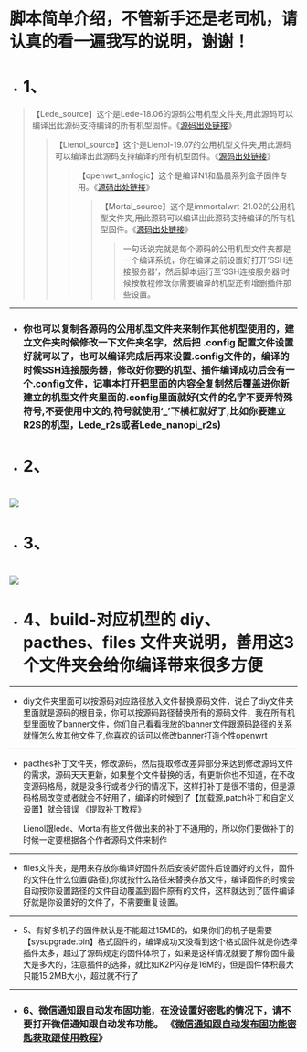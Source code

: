 # 脚本简单介绍，不管新手还是老司机，请认真的看一遍我写的说明，谢谢！
- # 1、
> 【Lede_source】这个是Lede-18.06的源码公用机型文件夹,用此源码可以编译出此源码支持编译的所有机型固件。《[源码出处链接](https://github.com/coolsnowwolf/lede)》
>> 【Lienol_source】这个是Lienol-19.07的公用机型文件夹,用此源码可以编译出此源码支持编译的所有机型固件。《[源码出处链接](https://github.com/Lienol/openwrt/tree/19.07)》
>>> 【openwrt_amlogic】这个是编译N1和晶晨系列盒子固件专用。《[源码出处链接](https://github.com/coolsnowwolf/lede)》
>>>> 【Mortal_source】这个是immortalwrt-21.02的公用机型文件夹,用此源码可以编译出此源码支持编译的所有机型固件。《[源码出处链接](https://github.com/immortalwrt/immortalwrt/tree/openwrt-21.02)》
>>>>> 一句话说完就是每个源码的公用机型文件夹都是一个编译系统，你在编译之前设置好打开‘SSH连接服务器’，然后脚本运行至‘SSH连接服务器’时候按教程修改你需要编译的机型还有增删插件那些设置。
----
- ### 你也可以复制各源码的公用机型文件夹来制作其他机型使用的，建立文件夹时候修改一下文件夹名字，然后把 .config 配置文件设置好就可以了，也可以编译完成后再来设置.config文件的，编译的时候SSH连接服务器，修改好你要的机型、插件编译成功后会有一个.config文件，记事本打开把里面的内容全复制然后覆盖进你新建立的机型文件夹里面的.config里面就好(文件的名字不要弄特殊符号,不要使用中文的,符号就使用‘_’下横杠就好了,比如你要建立R2S的机型，Lede_r2s或者Lede_nanopi_r2s)
- # 2、<br>
# <img src="https://github.com/danshui-git/shuoming/blob/master/doc/x221.png" />
#
- # 3、<br>
# <img src="https://github.com/danshui-git/shuoming/blob/master/doc/3321.png" />
#
- # 4、build-对应机型的 diy、pacthes、files 文件夹说明，善用这3个文件夹会给你编译带来很多方便
----
- diy文件夹里面可以按源码对应路径放入文件替换源码文件，说白了diy文件夹里面就是源码的根目录，你可以按源码路径替换所有的源码文件，我在所有机型里面放了banner文件，你们自己看看我放的banner文件跟源码路径的关系就懂怎么放其他文件了,你喜欢的话可以修改banner打造个性openwrt<br>

----
- pacthes补丁文件夹，修改源码，然后提取修改差异部分来达到修改源码文件的需求，源码天天更新，如果整个文件替换的话，有更新你也不知道，在不改变源码格局，就是没多行或者少行的情况下，这样打补丁是很不错的，但是源码格局改变或者就会不好用了，编译的时候到了【加载源,patch补丁和自定义设置】就会错误 《[提取补丁教程](https://github.com/danshui-git/shuoming/blob/master/buding.md)》 <br>

    Lienol跟lede、Mortal有些文件做出来的补丁不通用的，所以你们要做补丁的时候一定要根据各个作者源码文件来制作
----
- files文件夹，是用来存放你编译好固件然后安装好固件后设置好的文件，固件的文件在什么位置(路径),你就按什么路径来替换存放文件，编译固件的时候会自动按你设置路径的文件自动覆盖到固件原有的文件，这样就达到了固件编译好就是你设置好的文件了，不需要重复设置。<br>

----
- 5、有好多机子的固件默认是不能超过15MB的，如果你们的机子是需要【sysupgrade.bin】格式固件的，编译成功又没看到这个格式固件就是你选择插件太多，超过了源码规定的固件体积了，如果是这样情况就要了解你固件最大是多大的，注意插件的选择，就比如K2P闪存是16M的，但是固件体积最大只能15.2MB大小，超过就不行了
----
- ### 6、微信通知跟自动发布固功能，在没设置好密匙的情况下，请不要打开微信通知跟自动发布功能。 《[微信通知跟自动发布固功能密匙获取跟使用教程](https://github.com/danshui-git/shuoming/blob/master/ms.md)》 
